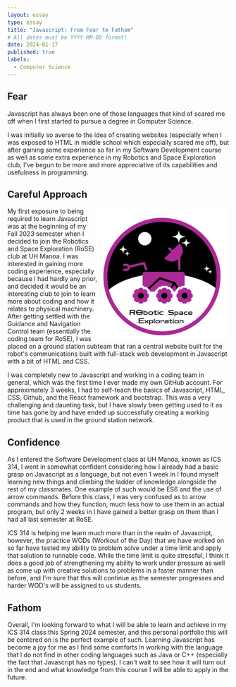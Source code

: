```yaml
---
layout: essay
type: essay
title: "Javascript: From Fear to Fathom"
# All dates must be YYYY-MM-DD format!
date: 2024-01-17
published: true
labels:
  - Computer Science
---
```


## Fear

Javascript has always been one of those languages that kind of scared me off when I first started to pursue a degree in Computer Science. 

I was initially so averse to the idea of creating websites (especially when I was exposed to HTML in middle school which especially scared me off), but after gaining some experience so far in my Software Development course as well as some extra experience in my Robotics and Space Exploration club, I've begun to be more and more appreciative of its capabilities and usefulness in programming.

## Careful Approach

<img width="300px" align="right" src="../img/javascript-reflection/roseicon.png">

My first exposure to being required to learn Javascript was at the beginning of my Fall 2023 semester when I decided to join the Robotics and Space Exploration (RoSE) club at UH Manoa. I was interested in gaining more coding experience, especially because I had hardly any prior, and decided it would be an interesting club to join to learn more about coding and how it relates to physical machinery. After getting settled with the Guidance and Navigation Control team (essentially the coding team for RoSE), I was placed on a ground station subteam that ran a central website built for the robot's communications built with full-stack web development in Javascript with a bit of HTML and CSS. 

I was completely new to Javascript and working in a coding team in general, which was the first time I ever made my own GitHub account. For approximately 3 weeks, I had to self-teach the basics of Javascript, HTML, CSS, Github, and the React framework and bootstrap. This was a very challenging and daunting task, but I have slowly been getting used to it as time has gone by and have ended up successfully creating a working product that is used in the ground station network.

## Confidence

As I entered the Software Development class at UH Manoa, known as ICS 314, I went in somewhat confident considering how I already had a basic grasp on Javascript as a language, but not even 1 week in I found myself learning new things and climbing the ladder of knowledge alongside the rest of my classmates. One example of such would be ES6 and the use of arrow commands. Before this class, I was very confused as to arrow commands and how they function, much less how to use them in an actual program, but only 2 weeks in I have gained a better grasp on them than I had all last semester at RoSE.

ICS 314 is helping me learn much more than in the realm of Javascript, however, the practice WODs (Workout of the Day) that we have worked on so far have tested my ability to problem solve under a time limit and apply that solution to runnable code. While the time limit is quite stressful, I think it does a good job of strengthening my ability to work under pressure as well as come up with creative solutions to problems in a faster manner than before, and I'm sure that this will continue as the semester progresses and harder WOD's will be assigned to us students. 

## Fathom

Overall, I'm looking forward to what I will be able to learn and achieve in my ICS 314 class this Spring 2024 semester, and this personal portfolio this will be centered on is the perfect example of such. Learning Javascript has become a joy for me as I find some comforts in working with the language that I do not find in other coding languages such as Java or C++ (especially the fact that Javascript has no types). I can't wait to see how it will turn out in the end and what knowledge from this course I will be able to apply in the future.
